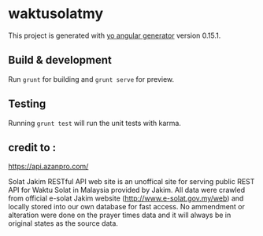 # waktusolatmy

This project is generated with [yo angular generator](https://github.com/yeoman/generator-angular)
version 0.15.1.

## Build & development

Run `grunt` for building and `grunt serve` for preview.

## Testing

Running `grunt test` will run the unit tests with karma.

## credit to :
https://api.azanpro.com/

Solat Jakim RESTful API web site is an unoffical site for serving public REST API for Waktu Solat in Malaysia provided by Jakim. All data were crawled from official e-solat Jakim website (http://www.e-solat.gov.my/web) and locally stored into our own database for fast access. No ammendment or alteration were done on the prayer times data and it will always be in original states as the source data.